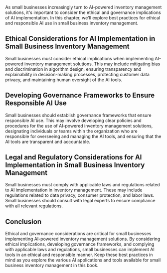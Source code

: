 

As small businesses increasingly turn to AI-powered inventory management solutions, it's important to consider the ethical and governance implications of AI implementation. In this chapter, we'll explore best practices for ethical and responsible AI use in small business inventory management.

Ethical Considerations for AI Implementation in Small Business Inventory Management
-----------------------------------------------------------------------------------

Small businesses must consider ethical implications when implementing AI-powered inventory management solutions. This may include mitigating bias and discrimination in algorithm design, ensuring transparency and explainability in decision-making processes, protecting customer data privacy, and maintaining human oversight of the AI tools.

Developing Governance Frameworks to Ensure Responsible AI Use
-------------------------------------------------------------

Small businesses should establish governance frameworks that ensure responsible AI use. This may involve developing clear policies and procedures for the use of AI-powered inventory management solutions, designating individuals or teams within the organization who are responsible for overseeing and managing the AI tools, and ensuring that the AI tools are transparent and accountable.

Legal and Regulatory Considerations for AI Implementation in Small Business Inventory Management
------------------------------------------------------------------------------------------------

Small businesses must comply with applicable laws and regulations related to AI implementation in inventory management. These may include regulations related to data privacy, consumer protection, and labor laws. Small businesses should consult with legal experts to ensure compliance with all relevant regulations.

Conclusion
----------

Ethical and governance considerations are critical for small businesses implementing AI-powered inventory management solutions. By considering ethical implications, developing governance frameworks, and complying with applicable laws and regulations, small businesses can implement AI tools in an ethical and responsible manner. Keep these best practices in mind as you explore the various AI applications and tools available for small business inventory management in this book.
